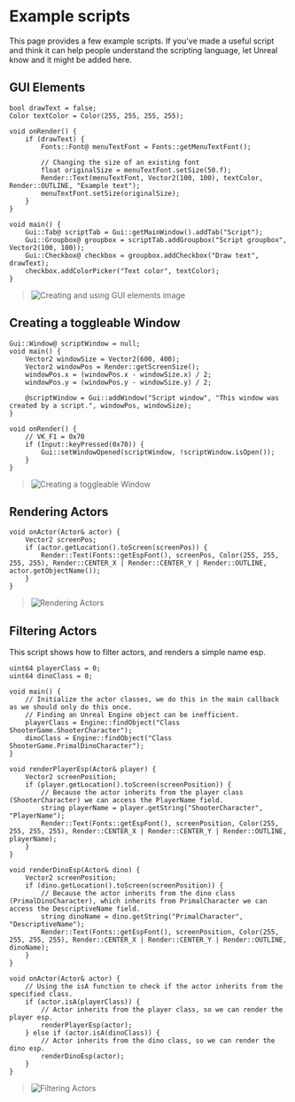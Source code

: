 # Example scripts
This page provides a few example scripts. If you've made a useful script and think it can help people understand the scripting language, let Unreal know and it might be added here.

## GUI Elements
```clike
bool drawText = false;
Color textColor = Color(255, 255, 255, 255);

void onRender() {
    if (drawText) {
        Fonts::Font@ menuTextFont = Fonts::getMenuTextFont();

        // Changing the size of an existing font
        float originalSize = menuTextFont.setSize(50.f);
        Render::Text(menuTextFont, Vector2(100, 100), textColor, Render::OUTLINE, "Example text");
        menuTextFont.setSize(originalSize);
    }
}

void main() {
    Gui::Tab@ scriptTab = Gui::getMainWindow().addTab("Script");
    Gui::Groupbox@ groupbox = scriptTab.addGroupbox("Script groupbox", Vector2(100, 100));
    Gui::Checkbox@ checkbox = groupbox.addCheckbox("Draw text", drawText);
    checkbox.addColorPicker("Text color", textColor);
}
```
> ![Creating and using GUI elements image](https://i.imgur.com/em6xkYT.png)

## Creating a toggleable Window
```clike
Gui::Window@ scriptWindow = null;
void main() {
    Vector2 windowSize = Vector2(600, 400);
    Vector2 windowPos = Render::getScreenSize();
    windowPos.x = (windowPos.x - windowSize.x) / 2;
    windowPos.y = (windowPos.y - windowSize.y) / 2;

    @scriptWindow = Gui::addWindow("Script window", "This window was created by a script.", windowPos, windowSize);
}

void onRender() {
    // VK_F1 = 0x70
    if (Input::keyPressed(0x70)) {
        Gui::setWindowOpened(scriptWindow, !scriptWindow.isOpen());
    }
}
```
> ![Creating a toggleable Window](https://i.imgur.com/KQvyYJm.png)

## Rendering Actors
```clike
void onActor(Actor& actor) { 
    Vector2 screenPos;
    if (actor.getLocation().toScreen(screenPos)) {
        Render::Text(Fonts::getEspFont(), screenPos, Color(255, 255, 255, 255), Render::CENTER_X | Render::CENTER_Y | Render::OUTLINE, actor.getObjectName()); 
    }
}
```
> ![Rendering Actors](https://i.imgur.com/ipi5q5g.png)

## Filtering Actors
This script shows how to filter actors, and renders a simple name esp.
```clike
uint64 playerClass = 0;
uint64 dinoClass = 0;

void main() {
    // Initialize the actor classes, we do this in the main callback as we should only do this once.
    // Finding an Unreal Engine object can be inefficient.
    playerClass = Engine::findObject("Class ShooterGame.ShooterCharacter");
    dinoClass = Engine::findObject("Class ShooterGame.PrimalDinoCharacter");
}

void renderPlayerEsp(Actor& player) {
    Vector2 screenPosition;
    if (player.getLocation().toScreen(screenPosition)) {
        // Because the actor inherits from the player class (ShooterCharacter) we can access the PlayerName field.
        string playerName = player.getString("ShooterCharacter", "PlayerName");
        Render::Text(Fonts::getEspFont(), screenPosition, Color(255, 255, 255, 255), Render::CENTER_X | Render::CENTER_Y | Render::OUTLINE, playerName);
    }
}

void renderDinoEsp(Actor& dino) {
    Vector2 screenPosition;
    if (dino.getLocation().toScreen(screenPosition)) {
        // Because the actor inherits from the dino class (PrimalDinoCharacter), which inherits from PrimalCharacter we can access the DescriptiveName field.
        string dinoName = dino.getString("PrimalCharacter", "DescriptiveName");
        Render::Text(Fonts::getEspFont(), screenPosition, Color(255, 255, 255, 255), Render::CENTER_X | Render::CENTER_Y | Render::OUTLINE, dinoName);
    }
}

void onActor(Actor& actor) {
    // Using the isA function to check if the actor inherits from the specified class.
    if (actor.isA(playerClass)) {
        // Actor inherits from the player class, so we can render the player esp.
        renderPlayerEsp(actor);
    } else if (actor.isA(dinoClass)) {
        // Actor inherits from the dino class, so we can render the dino esp.
        renderDinoEsp(actor);
    }
}
```
> ![Filtering Actors](https://i.imgur.com/E01Dd0K.png)